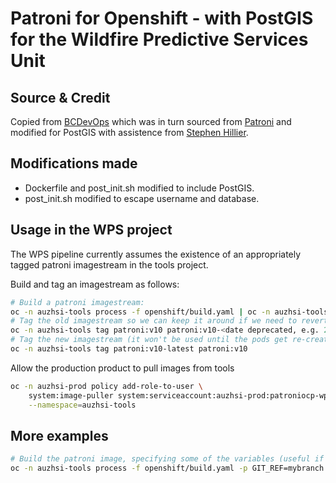 # Patroni for Openshift - with PostGIS for the Wildfire Predictive Services Unit

## Source & Credit

Copied from [BCDevOps](https://github.com/bcdevOps/platform-services/) which was in turn sourced from [Patroni](https://github.com/zalando/patroni) and modified for PostGIS with assistence from [Stephen Hillier](https://gist.github.com/stephenhillier/17bf0a7365f00c916d80733028f34ae9).

## Modifications made

- Dockerfile and post_init.sh modified to include PostGIS.
- post_init.sh modified to escape username and database.

## Usage in the WPS project

The WPS pipeline currently assumes the existence of an appropriately tagged patroni imagestream in the tools project.

Build and tag an imagestream as follows:

```bash
# Build a patroni imagestream:
oc -n auzhsi-tools process -f openshift/build.yaml | oc -n auzhsi-tools apply -f -
# Tag the old imagestream so we can keep it around if we need to revert:
oc -n auzhsi-tools tag patroni:v10 patroni:v10-<date deprecated, e.g. 20200826>
# Tag the new imagestream (it won't be used until the pods get re-created):
oc -n auzhsi-tools tag patroni:v10-latest patroni:v10
```

Allow the production product to pull images from tools

```bash
oc -n auzhsi-prod policy add-role-to-user \
    system:image-puller system:serviceaccount:auzhsi-prod:patroniocp-wps-api-prod \
    --namespace=auzhsi-tools
```

## More examples

```bash
# Build the patroni image, specifying some of the variables (useful if you're testing)
oc -n auzhsi-tools process -f openshift/build.yaml -p GIT_REF=mybranch -p VERSION=yourtag | oc -n auzhsi-tools apply -f -
```
